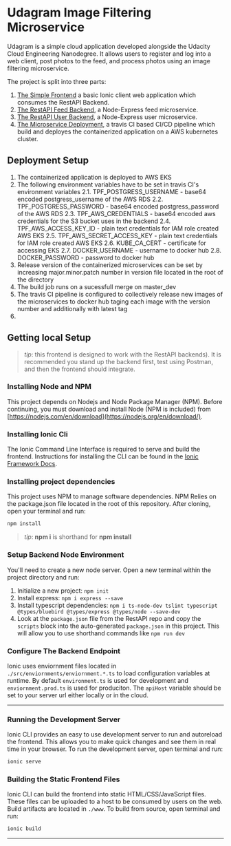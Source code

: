 # Udagram Image Filtering Microservice

Udagram is a simple cloud application developed alongside the Udacity Cloud Engineering Nanodegree. It allows users to register and log into a web client, post photos to the feed, and process photos using an image filtering microservice.

The project is split into three parts:
1. [The Simple Frontend](/udacity-c3-frontend) a basic Ionic client web application which consumes the RestAPI Backend. 
2. [The RestAPI Feed Backend](/udacity-c3-restapi-feed), a Node-Express feed microservice.
3. [The RestAPI User Backend](/udacity-c3-restapi-user), a Node-Express user microservice.
3. [The Microservice Deployment](/udacity-c3-deployment), a travis CI based CI/CD pipeline which build and deployes the containerized application on a AWS kubernetes cluster.

## Deployment Setup

1. The containerized application is deployed to AWS EKS 
2. The following environment variables have to be set in travis CI's environment variables
    2.1. TPF_POSTGRESS_USERNAME - base64 encoded postgress_username of the AWS RDS
    2.2. TPF_POSTGRESS_PASSWORD - base64 encoded postgress_password of the AWS RDS
    2.3. TPF_AWS_CREDENTIALS - base64 encoded aws credentials for the S3 bucket uses in the backend
    2.4.  TPF_AWS_ACCESS_KEY_ID - plain text credentials for IAM role created AWS EKS
    2.5.  TPF_AWS_SECRET_ACCESS_KEY - plain text credentials for IAM role created AWS EKS
    2.6.  KUBE_CA_CERT - certificate for accessing EKS
    2.7.  DOCKER_USERNAME - username to docker hub
    2.8.  DOCKER_PASSWORD - password to docker hub
3. Release version of the containerized microservices can be set by increasing major.minor.patch number in version file located in the root of the directory
4. The build job runs on a sucessfull merge on master_dev
5. The travis CI pipeline is configured to collectively release new images of the microservices to docker hub taging each image with the version number and additionally with latest tag
6. 



## Getting local Setup

> _tip_: this frontend is designed to work with the RestAPI backends). It is recommended you stand up the backend first, test using Postman, and then the frontend should integrate.

### Installing Node and NPM
This project depends on Nodejs and Node Package Manager (NPM). Before continuing, you must download and install Node (NPM is included) from [https://nodejs.com/en/download](https://nodejs.org/en/download/).

### Installing Ionic Cli
The Ionic Command Line Interface is required to serve and build the frontend. Instructions for installing the CLI can be found in the [Ionic Framework Docs](https://ionicframework.com/docs/installation/cli).

### Installing project dependencies

This project uses NPM to manage software dependencies. NPM Relies on the package.json file located in the root of this repository. After cloning, open your terminal and run:
```bash
npm install
```
>_tip_: **npm i** is shorthand for **npm install**

### Setup Backend Node Environment
You'll need to create a new node server. Open a new terminal within the project directory and run:
1. Initialize a new project: `npm init`
2. Install express: `npm i express --save`
3. Install typescript dependencies: `npm i ts-node-dev tslint typescript  @types/bluebird @types/express @types/node --save-dev`
4. Look at the `package.json` file from the RestAPI repo and copy the `scripts` block into the auto-generated `package.json` in this project. This will allow you to use shorthand commands like `npm run dev`


### Configure The Backend Endpoint
Ionic uses enviornment files located in `./src/enviornments/enviornment.*.ts` to load configuration variables at runtime. By default `environment.ts` is used for development and `enviornment.prod.ts` is used for produciton. The `apiHost` variable should be set to your server url either locally or in the cloud.

***
### Running the Development Server
Ionic CLI provides an easy to use development server to run and autoreload the frontend. This allows you to make quick changes and see them in real time in your browser. To run the development server, open terminal and run:

```bash
ionic serve
```

### Building the Static Frontend Files
Ionic CLI can build the frontend into static HTML/CSS/JavaScript files. These files can be uploaded to a host to be consumed by users on the web. Build artifacts are located in `./www`. To build from source, open terminal and run:
```bash
ionic build
```
***
